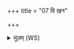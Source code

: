 +++
title = "07 वि खन"

+++
<details><summary>मूलम् (WS)</summary>

वि खन वि रुज वि जह्यत्रैवा नाकृतश्चन ।  
समहं वर्चसा सं मया वर्चः ॥ १ ॥ २ ॥
</details>